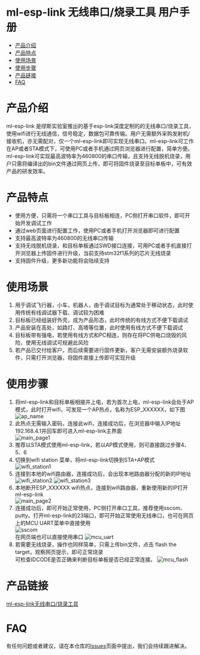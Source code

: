 # ml-esp-link 无线串口/烧录工具 用户手册
* [产品介绍](#产品介绍) 
* [产品特点](#产品特点)
* [使用场景](#使用场景)
* [使用步骤](#使用步骤)
* [产品链接](#产品链接)
* [FAQ](#faq)
    
# 产品介绍
ml-esp-link 是缪斯实验室推出的基于esp-link深度定制的的无线串口/烧录工具，使用wifi进行无线通信，信号稳定，数据包可靠传输。用户无需额外采购发射机/接收机，亦无需配对，仅一个ml-esp-link即可实现无线串口。ml-esp-link可工作在AP或者STA模式下，可使用PC或者手机通过网页浏览器进行配置，简单方便。ml-esp-link可实现最高波特率为460800的串口传输，且支持无线脱机烧录，用户只需将编译出的bin文件通过网页上传，即可将固件烧录至目标单板中，可有效产品的研发效率。

# 产品特点
- 使用方便，只需将一个串口工具与目标板相连，PC侧打开串口软件，即可开始开发调试工作
- 通过web页面进行配置工作，使用PC或者手机打开浏览器即可进行配置
- 支持最高波特率为460800的无线串口传输
- 支持无线脱机烧录，和目标单板通过SWD接口连接，可用PC或者手机直接打开浏览器上传固件进行升级，当前支持stm32f1系列的芯片无线烧录
- 支持固件升级，更多新功能将会陆续支持


# 使用场景
1. 用于调试飞行器，小车，机器人，由于调试目标为通常处于移动状态，此时使用传统有线调试器下载、调试较为困难
2. 目标板已经组装好外壳，成为产品形态，此时传统的有线方式不便下载调试
3. 产品安装在高处，如路灯、高塔等位置，此时使用有线方式不便下载调试
4. 目标板带有强电，若使用有线方式和PC相连，则存在将PC供电口烧毁的风险，使用无线调试可规避此风险
4. 若产品已交付给客户，而后续需要进行固件更新，客户无需安装额外烧录软件，只需打开浏览器，将固件直接上传即可实现升级


# 使用步骤
1. 将ml-esp-link和目标单板相接并上电，若为首次上电，ml-esp-link会处于AP模式，此时打开wifi，可发现一个AP热点，名称为ESP_XXXXXX，如下图  
![ap_name](https://github.com/wuxx/ml-esp-link/blob/master/doc/ap_name.png)
2. 此热点无需输入密码，连接此wifi，连接成功后，在浏览器中输入IP地址 192.168.4.1并回车即可进入ml-esp-link主界面  
![main_page1](https://github.com/wuxx/ml-esp-link/blob/master/doc/main_page1.png)
3. 推荐以STA模式使用ml-esp-link，若以AP模式使用，则可直接跳过步骤4、5、6  
4. 切换到wifi station 菜单，将ml-esp-link切换到STA+AP模式  
![wifi_station1](https://github.com/wuxx/ml-esp-link/blob/master/doc/wifi_station1.png)
5. 连接到本地的wifi路由器，连接成功后，会出现本地路由器分配的新的IP地址  
![wifi_station2](https://github.com/wuxx/ml-esp-link/blob/master/doc/wifi_station2.png)
![wifi_station3](https://github.com/wuxx/ml-esp-link/blob/master/doc/wifi_station3.png)
6. 本地断开ESP_XXXXXX wifi热点，连接到wifi路由器，重新使用新的IP打开ml-esp-link  
![main_page2](https://github.com/wuxx/ml-esp-link/blob/master/doc/main_page2.png)
7. 连接成功后，即可开始正常使用，PC侧打开串口工具，推荐使用sscom、putty。打开ml-esp-link的23端口，即可开始正常使用无线串口，也可在网页上的MCU UART菜单中直接使用  
![sscom](https://github.com/wuxx/ml-esp-link/blob/master/doc/sscom.png)  
在网页端也可以直接使用串口
![mcu_uart](https://github.com/wuxx/ml-esp-link/blob/master/doc/mcu_uart.png)  
5. 若需要无线烧录，操作也同样简单，只需上传bin文件，点击 flash the target，观察网页提示，即可正常烧录  
可检查IDCODE是否正确来判断目标单板是否已经正常连接。
![mcu_flash](https://github.com/wuxx/ml-esp-link/blob/master/doc/mcu_flash.png)

# 产品链接
[ml-esp-link无线串口/烧录工具](https://item.taobao.com/item.htm?spm=a1z10.1-c-s.w4004-21349689053.3.4f8d20f8MryK8Q&id=596673065140)

# FAQ

有任何问题或者建议，请在本仓库的[Issues](https://github.com/wuxx/ml-esp-link/issues)页面中提出，我们会持续跟进解决。
